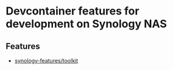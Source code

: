 # Devcontainer features for development on Synology NAS

## Features

- [synology-features/toolkit](https://github.com/ChaosWars/synology-features/tree/main/src/toolkit)
